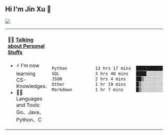 
## Hi I'm Jin Xu 👋
![](https://komarev.com/ghpvc/?username=jiayouxujin&color=brightgreen&label=PROFILE+VIEWS)



<table align="center">
<tr>
<td valign="top" width="60%">

#### 🏋️‍♀️ <a href="https://github.com/jiayouxujin" target="_blank">Talking about Personal Stuffs</a>
<!-- recent_releases starts -->

- ⚡  I'm now learning CS-Knowledges.  
- 🏊‍♂️ Languages and Tools: Go、Java、Python、C
<!-- recent_releases ends -->
</td>
<td>
 
<!--START_SECTION:waka-->

```txt
Python           13 hrs 17 mins  ██████████████▓░░░░░░░░░░   58.60 %
SQL              3 hrs 40 mins   ████░░░░░░░░░░░░░░░░░░░░░   16.24 %
JSON             2 hrs 4 mins    ██▒░░░░░░░░░░░░░░░░░░░░░░   09.16 %
Other            1 hr 19 mins    █▒░░░░░░░░░░░░░░░░░░░░░░░   05.81 %
Markdown         1 hr 7 mins     █▒░░░░░░░░░░░░░░░░░░░░░░░   04.92 %
```

<!--END_SECTION:waka-->
 
</td>
</tr>
</table>






